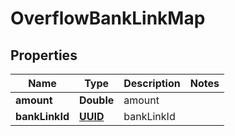 
# OverflowBankLinkMap

## Properties
Name | Type | Description | Notes
------------ | ------------- | ------------- | -------------
**amount** | **Double** | amount | 
**bankLinkId** | [**UUID**](UUID.md) | bankLinkId | 



